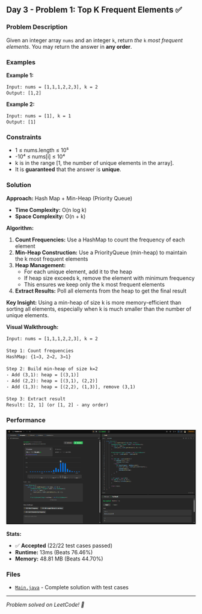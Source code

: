 ## Day 3 - Problem 1: Top K Frequent Elements ✅

### Problem Description
Given an integer array `nums` and an integer `k`, return *the* `k` *most frequent elements*. You may return the answer in **any order**.

### Examples

**Example 1:**

```
Input: nums = [1,1,1,2,2,3], k = 2
Output: [1,2]
```

**Example 2:**

```
Input: nums = [1], k = 1
Output: [1]
```

### Constraints
- 1 ≤ nums.length ≤ 10⁵
- -10⁴ ≤ nums[i] ≤ 10⁴
- k is in the range [1, the number of unique elements in the array].
- It is **guaranteed** that the answer is **unique**.

### Solution

**Approach:** Hash Map + Min-Heap (Priority Queue)
- **Time Complexity:** O(n log k)
- **Space Complexity:** O(n + k)

**Algorithm:**
1. **Count Frequencies:** Use a HashMap to count the frequency of each element
2. **Min-Heap Construction:** Use a PriorityQueue (min-heap) to maintain the k most frequent elements
3. **Heap Management:** 
   - For each unique element, add it to the heap
   - If heap size exceeds k, remove the element with minimum frequency
   - This ensures we keep only the k most frequent elements
4. **Extract Results:** Poll all elements from the heap to get the final result

**Key Insight:** Using a min-heap of size k is more memory-efficient than sorting all elements, especially when k is much smaller than the number of unique elements.

**Visual Walkthrough:**
```
Input: nums = [1,1,1,2,2,3], k = 2

Step 1: Count frequencies
HashMap: {1→3, 2→2, 3→1}

Step 2: Build min-heap of size k=2
- Add (3,1): heap = [(3,1)]
- Add (2,2): heap = [(3,1), (2,2)]
- Add (1,3): heap = [(2,2), (1,3)], remove (3,1)

Step 3: Extract result
Result: [2, 1] (or [1, 2] - any order)
```

### Performance
![LeetCode Submission Result](https://github.com/syntherat/teachers-day-vitb/blob/main/Day3/Problem%201/img.png)

**Stats:**
- ✅ **Accepted** (22/22 test cases passed)
- **Runtime:** 13ms (Beats 76.46%)
- **Memory:** 48.81 MB (Beats 44.70%)

### Files
- [`Main.java`](Main.java) - Complete solution with test cases

---
*Problem solved on LeetCode! 🚀*